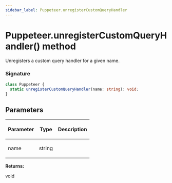 ```yaml
---
sidebar_label: Puppeteer.unregisterCustomQueryHandler
---
```


# Puppeteer.unregisterCustomQueryHandler() method

Unregisters a custom query handler for a given name.

### Signature

```typescript
class Puppeteer {
  static unregisterCustomQueryHandler(name: string): void;
}
```

## Parameters

<table><thead><tr><th>

Parameter

</th><th>

Type

</th><th>

Description

</th></tr></thead>
<tbody><tr><td>

name

</td><td>

string

</td><td>

</td></tr>
</tbody></table>

**Returns:**

void
